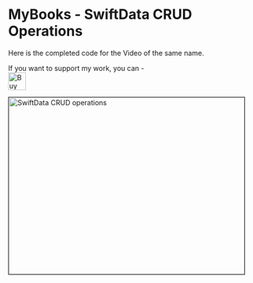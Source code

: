 # MyBooks - SwiftData CRUD Operations

Here is the completed code for the Video of the same name.

If you want to support my work, you can - </br>
<a href='https://ko-fi.com/Z8Z22WRVG' target='_blank'><img height='36' style='border:0px;height:36px;' src='https://cdn.ko-fi.com/cdn/kofi3.png?v=2' border='0' alt='Buy Me a Coffee at ko-fi.com' /></a>

<a href="http://www.youtube.com/watch?feature=player_embedded&v=CAr_1kcf2_c
" target="_blank"><img src="http://img.youtube.com/vi/CAr_1kcf2_c/0.jpg" 
alt="SwiftData CRUD operations" width="480" height="360" border="1" /></a>



